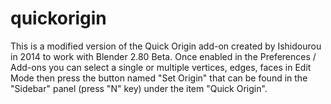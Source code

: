# quickorigin
This is a modified version of the Quick Origin add-on created by Ishidourou in 2014 to work with Blender 2.80 Beta.
Once enabled in the Preferences / Add-ons you can select a single or multiple vertices, edges, faces in Edit Mode then press the button named "Set Origin" that can be found in the "Sidebar" panel (press "N" key) under the item "Quick Origin".
